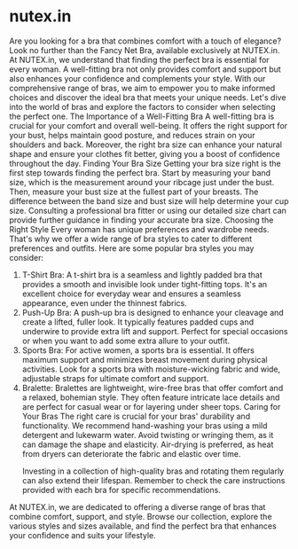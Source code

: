 # nutex.in
Are you looking for a bra that combines comfort with a touch of elegance? Look no further than the Fancy Net Bra, available exclusively at NUTEX.in.
At NUTEX.in, we understand that finding the perfect bra is essential for every woman. A well-fitting bra not only provides comfort and support but also enhances your confidence and complements your style. With our comprehensive range of bras, we aim to empower you to make informed choices and discover the ideal bra that meets your unique needs. Let's dive into the world of bras and explore the factors to consider when selecting the perfect one.
The Importance of a Well-Fitting Bra
A well-fitting bra is crucial for your comfort and overall well-being. It offers the right support for your bust, helps maintain good posture, and reduces strain on your shoulders and back. Moreover, the right bra size can enhance your natural shape and ensure your clothes fit better, giving you a boost of confidence throughout the day.
Finding Your Bra Size
Getting your bra size right is the first step towards finding the perfect bra. Start by measuring your band size, which is the measurement around your ribcage just under the bust. Then, measure your bust size at the fullest part of your breasts. The difference between the band size and bust size will help determine your cup size. Consulting a professional bra fitter or using our detailed size chart can provide further guidance in finding your accurate bra size.
Choosing the Right Style
Every woman has unique preferences and wardrobe needs. That's why we offer a wide range of bra styles to cater to different preferences and outfits. Here are some popular bra styles you may consider:
1. T-Shirt Bra:
A t-shirt bra is a seamless and lightly padded bra that provides a smooth and invisible look under tight-fitting tops. It's an excellent choice for everyday wear and ensures a seamless appearance, even under the thinnest fabrics.
2. Push-Up Bra:
A push-up bra is designed to enhance your cleavage and create a lifted, fuller look. It typically features padded cups and underwire to provide extra lift and support. Perfect for special occasions or when you want to add some extra allure to your outfit.
3. Sports Bra:
For active women, a sports bra is essential. It offers maximum support and minimizes breast movement during physical activities. Look for a sports bra with moisture-wicking fabric and wide, adjustable straps for ultimate comfort and support.
4. Bralette:
Bralettes are lightweight, wire-free bras that offer comfort and a relaxed, bohemian style. They often feature intricate lace details and are perfect for casual wear or for layering under sheer tops.
Caring for Your Bras
The right care is crucial for your bras' durability and functionality. We recommend hand-washing your bras using a mild detergent and lukewarm water. Avoid twisting or wringing them, as it can damage the shape and elasticity. Air-drying is preferred, as heat from dryers can deteriorate the fabric and elastic over time.</p> <p>Investing in a collection of high-quality bras and rotating them regularly can also extend their lifespan. Remember to check the care instructions provided with each bra for specific recommendations.

At NUTEX.in, we are dedicated to offering a diverse range of bras that combine comfort, support, and style. Browse our collection, explore the various styles and sizes available, and find the perfect bra that enhances your confidence and suits your lifestyle.
